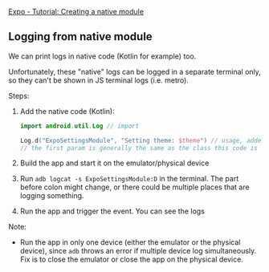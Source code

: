 [Expo - Tutorial: Creating a native module](https://docs.expo.dev/modules/native-module-tutorial/)

## Logging from native module

We can print logs in native code (Kotlin for example) too.

Unfortunately, these "native" logs can be logged in a separate terminal only,
so they can't be shown in JS terminal logs (i.e. metro).

Steps:

1. Add the native code (Kotlin):

   ```kt
   import android.util.Log // import

   Log.d("ExpoSettingsModule", "Setting theme: $theme") // usage, added inside some function
   // the first param is generally the same as the class this code is being written in
   ```

2. Build the app and start it on the emulator/physical device
3. Run `adb logcat -s ExpoSettingsModule:D` in the terminal. The part before colon might change, or there could be multiple places that are logging something.
4. Run the app and trigger the event. You can see the logs

Note:

- Run the app in only one device (either the emulator or the physical device), since `adb` throws an error if multiple device log simultaneously. Fix is to close the emulator or close the app on the physical device.
